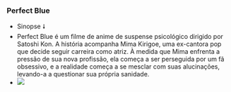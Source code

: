 ### Perfect Blue
- Sinopse 🠗
- Perfect Blue é um filme de anime de suspense psicológico dirigido por Satoshi Kon. A história acompanha Mima Kirigoe, uma ex-cantora pop que decide seguir carreira como atriz. À medida que Mima enfrenta a pressão de sua nova profissão, ela começa a ser perseguida por um fã obsessivo, e a realidade começa a se mesclar com suas alucinações, levando-a a questionar sua própria sanidade.
- ![](https://tenor.com/pt-BR/view/perfect-blue-anime-mima-gif-25214817)
